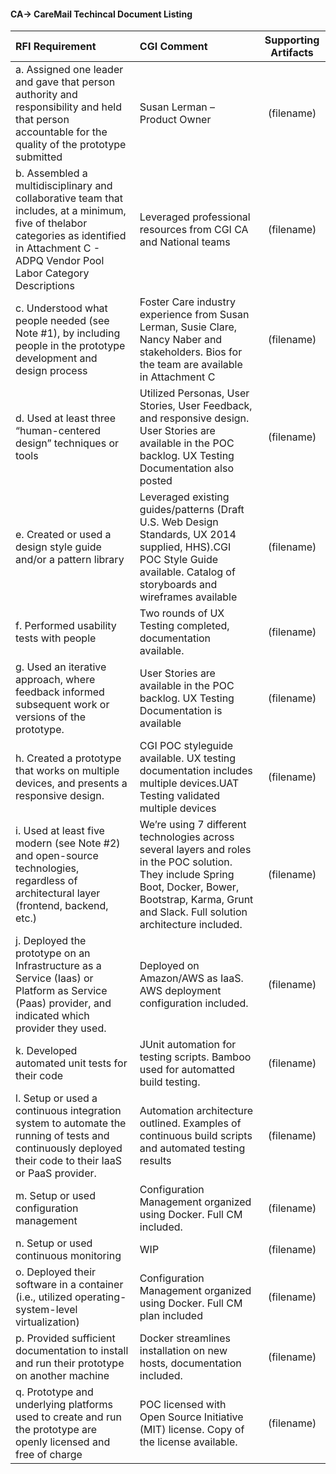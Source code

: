 #### CA-> CareMail Techincal Document Listing 


| RFI Requirement| CGI Comment| Supporting Artifacts  |
| :------------- |:-------------|:-----:|
| a. Assigned one leader and gave that person authority and responsibility and held that person accountable for the quality of the prototype submitted | Susan Lerman – Product Owner | (filename) |
|b. Assembled a multidisciplinary and collaborative team that includes, at a minimum, five of thelabor categories as identified in Attachment C - ADPQ Vendor Pool Labor Category Descriptions|Leveraged professional resources from CGI CA and National teams|(filename)|
|c. Understood what people needed (see Note #1), by including people in the prototype development and design process|Foster Care industry experience from Susan Lerman, Susie Clare, Nancy Naber and stakeholders. Bios for the team are available in Attachment C|(filename)|
|d. Used at least three “human-centered design” techniques or tools| Utilized Personas, User Stories, User Feedback, and responsive design. User Stories are available in the POC backlog. UX Testing Documentation also posted|(filename)|
|e. Created or used a design style guide and/or a pattern library|Leveraged existing guides/patterns (Draft U.S. Web Design Standards, UX 2014 supplied, HHS).CGI POC Style Guide available.  Catalog of storyboards and wireframes available |(filename)|
|f. Performed usability tests with people|Two rounds of UX Testing completed, documentation available.|(filename)|
|g. Used an iterative approach, where feedback informed subsequent work or versions of the prototype.|User Stories are available in the POC backlog. UX Testing Documentation is available |(filename)|
|h. Created a prototype that works on multiple devices, and presents a responsive design.|CGI POC styleguide available. UX testing documentation includes multiple devices.UAT Testing validated multiple devices|(filename)|
|i. Used at least five modern (see Note #2) and open-source technologies, regardless of architectural layer (frontend, backend, etc.)| We’re using 7 different technologies across several layers and roles in the POC solution. They include Spring Boot, Docker, Bower, Bootstrap, Karma, Grunt and Slack. Full solution architecture included.|(filename)|
|j. Deployed the prototype on an Infrastructure as a Service (Iaas) or Platform as Service (Paas) provider, and indicated which provider they used.|Deployed on Amazon/AWS as IaaS. AWS deployment configuration included.|(filename)|
|k. Developed automated unit tests for their code|JUnit automation for testing scripts. Bamboo used for automatted build testing. |(filename)|
|l. Setup or used a continuous integration system to automate the running of tests and continuously deployed their code to their IaaS or PaaS provider.| Automation architecture outlined. Examples of continuous build scripts and automated testing results|(filename)|
|m. Setup or used configuration management|Configuration Management organized using Docker. Full CM included.|(filename)|
|n. Setup or used continuous monitoring|WIP|(filename)|
|o. Deployed their software in a container (i.e., utilized operating-system-level virtualization)|Configuration Management organized using Docker. Full CM plan included|(filename)|
|p. Provided sufficient documentation to install and run their prototype on another machine|Docker streamlines installation on new hosts, documentation included.|(filename)|
|q. Prototype and underlying platforms used to create and run the prototype are openly licensed and free of charge|POC licensed with Open Source Initiative (MIT) license. Copy of the license available.|(filename)|

